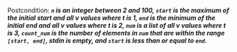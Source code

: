 Postcondition: ***`n` is an integer between 2 and 100, `start` is the maximum of the initial start and all v values where t is 1, `end` is the minimum of the initial end and all v values where t is 2, `num` is a list of all v values where t is 3, `count_num` is the number of elements in `num` that are within the range `[start, end]`, stdin is empty, and `start` is less than or equal to `end`.***